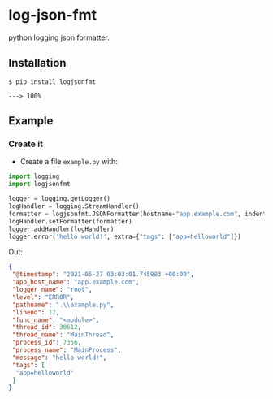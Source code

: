 # log-json-fmt

python logging json formatter.

## Installation

<div class="termy">

```console
$ pip install logjsonfmt

---> 100%
```

</div>

## Example

### Create it

* Create a file `example.py` with:

```Python
import logging
import logjsonfmt

logger = logging.getLogger()
logHandler = logging.StreamHandler()
formatter = logjsonfmt.JSONFormatter(hostname="app.example.com", indent=True)
logHandler.setFormatter(formatter)
logger.addHandler(logHandler)
logger.error('hello world!', extra={"tags": ["app=helloworld"]})
```
Out:
```json
{
 "@timestamp": "2021-05-27 03:03:01.745983 +00:00",
 "app_host_name": "app.example.com",
 "logger_name": "root",
 "level": "ERROR",
 "pathname": ".\\example.py",
 "lineno": 17,
 "func_name": "<module>",
 "thread_id": 30612,
 "thread_name": "MainThread",
 "process_id": 7356,
 "process_name": "MainProcess",
 "message": "hello world!",
 "tags": [
  "app=helloworld"
 ]
}
```